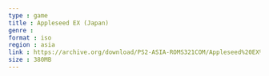 ```yaml
---
type : game
title : Appleseed EX (Japan)
genre : 
format : iso
region : asia
link : https://archive.org/download/PS2-ASIA-ROMS321COM/Appleseed%20EX%20%28Japan%29.7z
size : 380MB
---
```

